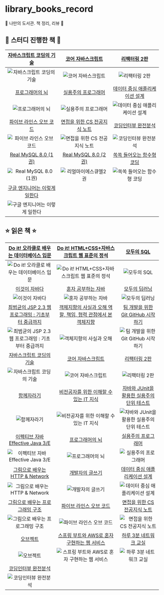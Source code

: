 # library_books_record
📖 나만의 도서관. 책 정리, 리뷰 🔖

## 🎈 스터디 진행한 책 🎈

|[자바스크립트 코딩의 기술](http://www.yes24.com/Product/Goods/85019231?OzSrank=12)|[코어 자바스크립트](http://www.yes24.com/Product/Goods/78586788)|[리팩터링 2판](http://www.yes24.com/Product/Goods/89649360)|
| :---: | :---: | :---: |
|![자바스크립트 코딩의 기술](http://image.yes24.com/goods/85019231/L)|![코어 자바스크립트](http://image.yes24.com/goods/78586788/L)|![리팩터링 2판](http://image.yes24.com/goods/89649360/L)|
|[프로그래머의 뇌](http://www.yes24.com/Product/Goods/105911017)|[실용주의 프로그래머](http://www.yes24.com/Product/Goods/12501565)|[데이터 중심 애플리케이션 설계](http://www.yes24.com/Product/Goods/59566585)|
|![프로그래머의 뇌](http://image.yes24.com/goods/105911017/L)|![실용주의 프로그래머](http://image.yes24.com/goods/12501565/L)|![데이터 중심 애플리케이션 설계](http://image.yes24.com/goods/59566585/L)|
[파이브 라인스 오브 코드](http://www.yes24.com/Product/Goods/116904325)|[면접을 위한 CS 전공지식 노트](http://www.yes24.com/Product/Goods/108887922)|[코딩인터뷰 완전분석](http://www.yes24.com/Product/Goods/44305533)|
![파이브 라인스 오브 코드](http://image.yes24.com/goods/116904325/L)|![면접을 위한 CS 전공지식 노트](http://image.yes24.com/goods/108887922/L)|![코딩인터뷰 완전분석](http://image.yes24.com/goods/44305533/L)|
|[Real MySQL 8.0 (1권) ](http://www.yes24.com/Product/Goods/103415627)|[Real MySQL 8.0 (2권) ](http://www.yes24.com/Product/Goods/103415767)|[쏙쏙 들어오는 함수형 코딩](http://www.yes24.com/Product/Goods/108748841)|
|![Real MySQL 8.0 (1권)](http://image.yes24.com/goods/103415627/L)|![리얼마이에스큐엘2권](http://image.yes24.com/goods/103415767/L)|![쏙쏙 들어오는 함수형 코딩](http://image.yes24.com/goods/108748841/L)|
|[구글 엔지니어는 이렇게 일한다](http://www.yes24.com/Product/Goods/109182479)|[]()||
|![구글 엔지니어는 이렇게 일한다](http://image.yes24.com/goods/109182479/L)|![]()||

## ⭐ 읽은 책 ⭐

|[Do it! 오라클로 배우는 데이터베이스 입문](http://www.yes24.com/Product/Goods/65849798)|[Do it! HTML+CSS+자바스크립트 웹 표준의 정석](http://www.yes24.com/Product/Goods/96674934)|[모두의 SQL](http://www.yes24.com/Product/Goods/64434562?OzSrank=1)|
| :---: | :---: | :---: | 
|![Do it! 오라클로 배우는 데이터베이스 입문](http://image.yes24.com/goods/65849798/L)|![Do it! HTML+CSS+자바스크립트 웹 표준의 정석](http://image.yes24.com/goods/96674934/L)|![모두의 SQL](http://image.yes24.com/goods/64434562/L)|
|[이것이 자바다](http://www.yes24.com/Product/Goods/15651484)|[혼자 공부하는 자바](http://www.yes24.com/Product/Goods/74269939?OzSrank=1)|[모두의 딥러닝](http://www.yes24.com/Product/Goods/86611190?OzSrank=1)|
|![이것이 자바다](http://image.yes24.com/goods/15651484/L)|![혼자 공부하는 자바](http://image.yes24.com/goods/74269939/L)|![모두의 딥러닝](http://image.yes24.com/goods/86611190/L)
|[최범균의 JSP 2.3 웹 프로그래밍 : 기초부터 중급까지](http://www.yes24.com/Product/Goods/23087975)|[객체지향의 사실과 오해 역할, 책임, 협력 관점에서 본 객체지향](http://www.yes24.com/Product/Goods/18249021?OzSrank=1)|[팀 개발을 위한 Git GitHub 시작하기](http://www.yes24.com/Product/Goods/85382769?OzSrank=1)|
|![최범균의 JSP 2.3 웹 프로그래밍 : 기초부터 중급까지](http://image.yes24.com/momo/TopCate662/MidCate007/66169398.jpg)|![객체지향의 사실과 오해](http://image.yes24.com/momo/TopCate511/MidCate005/51040273.jpg)|![팀 개발을 위한 Git GitHub 시작하기](http://image.yes24.com/goods/85382769/L )|
|[자바스크립트 코딩의 기술](http://www.yes24.com/Product/Goods/85019231?OzSrank=12)|[코어 자바스크립트](http://www.yes24.com/Product/Goods/78586788)|[리팩터링 2판](http://www.yes24.com/Product/Goods/89649360)|
|![자바스크립트 코딩의 기술](http://image.yes24.com/goods/85019231/L)|![코어 자바스크립트](http://image.yes24.com/goods/78586788/L)|![리팩터링 2판](http://image.yes24.com/goods/89649360/L)|
|[함께자라기](http://www.yes24.com/Product/Goods/67350256)|[비전공자를 위한 이해할 수 있는 IT 지식](http://www.yes24.com/Product/Goods/91165789)|[자바와 JUnit을 활용한 실용주의 단위 테스트](http://www.yes24.com/Product/Goods/75189146)|
|![함께자라기](http://image.yes24.com/goods/67350256/L)|![비전공자를 위한 이해할 수 있는 IT 지식](http://image.yes24.com/goods/91165789/L)|![자바와 JUnit을 활용한 실용주의 단위 테스트](http://image.yes24.com/goods/75189146/L)|
|[이펙티브 자바 Effective Java 3/E](http://www.yes24.com/Product/Goods/65551284)|[프로그래머의 뇌](http://www.yes24.com/Product/Goods/105911017)|[실용주의 프로그래머](http://www.yes24.com/Product/Goods/12501565)|
|![이펙티브 자바 Effective Java 3/E](http://image.yes24.com/goods/65551284/L)|![프로그래머의 뇌](http://image.yes24.com/goods/105911017/L)|![실용주의 프로그래머](http://image.yes24.com/goods/12501565/L)|
|[그림으로 배우는 HTTP & Network](http://www.yes24.com/Product/Goods/15894097?OzSrank=2)|[개발자의 글쓰기](http://www.yes24.com/Product/Goods/79378905)|[데이터 중심 애플리케이션 설계](http://www.yes24.com/Product/Goods/59566585)|
|![그림으로 배우는 HTTP & Network](http://image.yes24.com/momo/TopCate448/MidCate010/44791452.jpg)|![개발자의 글쓰기](http://image.yes24.com/goods/79378905/L)|![데이터 중심 애플리케이션 설계](http://image.yes24.com/goods/59566585/L)|
|[그림으로 배우는 프로그래밍 구조](http://www.yes24.com/Product/Goods/103191961)|[파이브 라인스 오브 코드](http://www.yes24.com/Product/Goods/116904325)|[면접을 위한 CS 전공지식 노트](http://www.yes24.com/Product/Goods/108887922)|
|![그림으로 배우는 프로그래밍 구조](http://image.yes24.com/goods/103191961/L)|![파이브 라인스 오브 코드](http://image.yes24.com/goods/116904325/L)|![면접을 위한 CS 전공지식 노트](http://image.yes24.com/goods/108887922/L)|
|[오브젝트](http://www.yes24.com/Product/Goods/74219491?OzSrank=1)|[스프링 부트와 AWS로 혼자 구현하는 웹 서비스](http://www.yes24.com/Product/Goods/83849117)|[하루 3분 네트워크 교실](http://www.yes24.com/Product/Goods/30670329)|
|![오브젝트](http://image.yes24.com/goods/74219491/L)|![스프링 부트와 AWS로 혼자 구현하는 웹 서비스](http://image.yes24.com/goods/83849117/L)|![하루 3분 네트워크 교실](http://image.yes24.com/momo/TopCate900/MidCate009/89983806.jpg)|
[코딩인터뷰 완전분석](http://www.yes24.com/Product/Goods/44305533)|||
|![코딩인터뷰 완전분석](http://image.yes24.com/goods/44305533/L)||||
